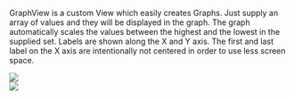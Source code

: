 GraphView is a custom View which easily creates Graphs.
Just supply an array of values and they will be displayed in the graph.
The graph automatically scales the values between the highest and the lowest in the supplied set.
Labels are shown along the X and Y axis. 
The first and last label on the X axis are intentionally not centered in order to use less screen space.

<img src="https://github.com/jjoe64/GraphView/raw/master/GVLine.jpg" />
<br/>
<img src="https://github.com/jjoe64/GraphView/raw/master/GVBar.jpg" />

